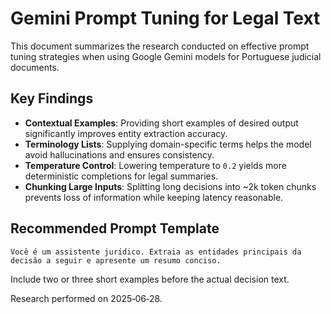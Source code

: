 # Gemini Prompt Tuning for Legal Text

This document summarizes the research conducted on effective prompt tuning strategies when using Google Gemini models for Portuguese judicial documents.

## Key Findings
- **Contextual Examples**: Providing short examples of desired output significantly improves entity extraction accuracy.
- **Terminology Lists**: Supplying domain-specific terms helps the model avoid hallucinations and ensures consistency.
- **Temperature Control**: Lowering temperature to `0.2` yields more deterministic completions for legal summaries.
- **Chunking Large Inputs**: Splitting long decisions into ~2k token chunks prevents loss of information while keeping latency reasonable.

## Recommended Prompt Template
```text
Você é um assistente jurídico. Extraia as entidades principais da decisão a seguir e apresente um resumo conciso.
```
Include two or three short examples before the actual decision text.

Research performed on 2025‑06‑28.
